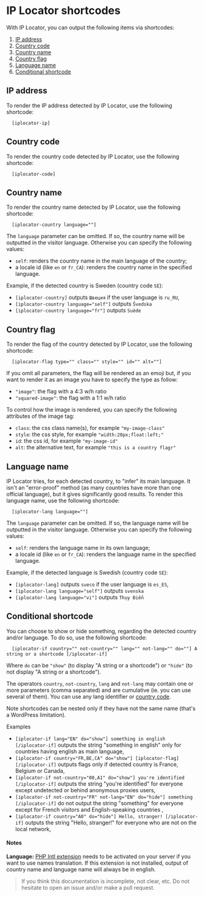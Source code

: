 # IP Locator shortcodes
With IP Locator, you can output the following items via shortcodes:

1. [IP address](#ip-address)
2. [Country code](#country-code)
3. [Country name](#country-name)
4. [Country flag](#country-flag)
5. [Language name](#language-name)
6. [Conditional shortcode](#conditional-shortcode)

## IP address
To render the IP address detected by IP Locator, use the following shortcode:
```
  [iplocator-ip]
```

## Country code
To render the country code detected by IP Locator, use the following shortcode:
```
  [iplocator-code]
```

## Country name
To render the country name detected by IP Locator, use the following shortcode:
```
  [iplocator-country language=""]
```
The `language` parameter can be omitted. If so, the country name will be outputted in the visitor language. Otherwise you can specify the following values:
- `self`: renders the country name in the main language of the country;
- a locale id (like `en` or `fr_CA`): renders the country name in the specified language.

Example, if the detected country is Sweden (country code `SE`):

- `[iplocator-country]` outputs `Швеция` if the user language is `ru_RU`, 
- `[iplocator-country language="self"]` outputs `Švedska` 
- `[iplocator-country language="fr"]` outputs `Suède`

## Country flag
To render the flag of the country detected by IP Locator, use the following shortcode:
```
  [iplocator-flag type="" class="" style="" id="" alt=""]
```
If you omit all parameters, the flag will be rendered as an emoji but, if you want to render it as an image you have to specify the type as follow:
- `"image"`: the flag with a 4:3 w/h ratio
- `"squared-image"`: the flag with a 1:1 w/h ratio

To control how the image is rendered, you can specify the following attributes of the image tag:
- `class`: the css class name(s), for example `"my-image-class"`
- `style`: the css style, for example `"width:20px;float:left;"`
- `id`: the css id, for example `"my-image-id"`
- `alt`: the alternative text, for example `"this is a country flagr"`

## Language name
IP Locator tries, for each detected country, to "infer" its main language. It isn't an "error-proof" method (as many countries have more than one official language), but it gives significantly good results. To render this language name, use the following shortcode:
```
  [iplocator-lang language=""]
```
The `language` parameter can be omitted. If so, the language name will be outputted in the visitor language. Otherwise you can specify the following values:
- `self`: renders the language name in its own language;
- a locale id (like `en` or `fr_CA`): renders the language name in the specified language.

Example, if the detected language is Swedish (country code `SE`):

- `[iplocator-lang]` outputs `sueco` if the user language is `es_ES`, 
- `[iplocator-lang language="self"]` outputs `svenska` 
- `[iplocator-lang language="vi"]` outputs `Thụy Điển`

## Conditional shortcode
You can choose to show or hide something, regarding the detected country and/or language. To do so, use the following shortcode:
```
  [iplocator-if country="" not-country="" lang="" not-lang="" do=""] A string or a shortcode [/iplocator-if]
```
Where `do` can be `"show"` (to display "A string or a shortcode") or `"hide"` (to not display "A string or a shortcode").

The operators `country`, `not-country`, `lang` and `not-lang` may contain one or more parameters (comma separated) and are cumulative (ie. you can use several of them). You can use any lang identifier or [country code](/COUNTRYCODES.md).

Note shortcodes can be nested only if they have not the same name (that's a WordPress limitation).

Examples
- `[iplocator-if lang="EN" do="show"] something in english [/iplocator-if]` outputs the string "something in english" only for countries having english as main language, 
- `[iplocator-if country="FR,BE,CA" do="show"] [iplocator-flag] [/iplocator-if]` outputs flags only if detected country is France, Belgium or Canada, 
- `[iplocator-if not-country="00,A1" do="show"] you're identified [/iplocator-if]` outputs the string "you're identified" for everyone except undetected or behind anonymous proxies users,
- `[iplocator-if not-country="FR" not-lang="EN" do="hide"] something [/iplocator-if]` do not output the string "something" for everyone except for French visitors and English-speaking countries ,
- `[iplocator-if country="A0" do="hide"] Hello, stranger! [/iplocator-if]` outputs the string "Hello, stranger!" for everyone who are not on the local network, 

#### Notes
__Language:__ [PHP Intl extension](https://www.php.net/manual/en/intro.intl.php) needs to be activated on your server if you want to use names translation. If this extension is not installed, output of country name and language name will always be in english.

> If you think this documentation is incomplete, not clear, etc. Do not hesitate to open an issue and/or make a pull request.